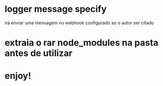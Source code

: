 # logger message specify
irá enviar uma mensagem no webhook configurado ao o autor ser citado
# extraia o rar node_modules na pasta antes de utilizar
# enjoy!

